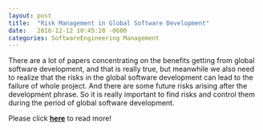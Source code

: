 ```yaml
---
layout: post
title:  "Risk Management in Global Software Development"
date:   2016-12-12 10:45:20 -0600
categories: SoftwareEngineering Management
---
```

There are a lot of papers concentrating on the benefits getting from global software development, and that is really true, but meanwhile we also need to realize that the risks in the global software development can lead to the failure of whole project. And there are some future risks arising after the development phrase. So it is really important to find risks and control them during the period of global software development.

Please click [**here**](/_asset/RiskManagementInGolbalTeam.pdf) to read more!
